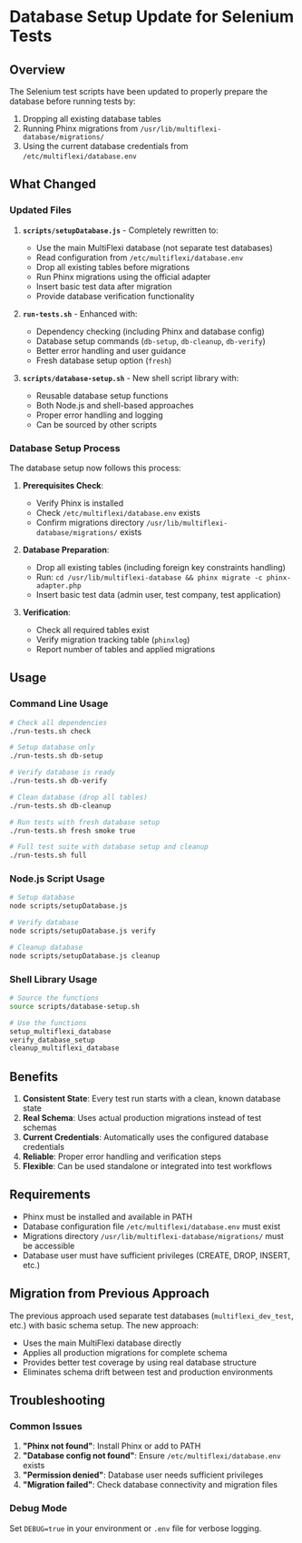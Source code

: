 # Database Setup Update for Selenium Tests

## Overview

The Selenium test scripts have been updated to properly prepare the database before running tests by:
1. Dropping all existing database tables
2. Running Phinx migrations from `/usr/lib/multiflexi-database/migrations/`
3. Using the current database credentials from `/etc/multiflexi/database.env`

## What Changed

### Updated Files

1. **`scripts/setupDatabase.js`** - Completely rewritten to:
   - Use the main MultiFlexi database (not separate test databases)
   - Read configuration from `/etc/multiflexi/database.env`
   - Drop all existing tables before migrations
   - Run Phinx migrations using the official adapter
   - Insert basic test data after migration
   - Provide database verification functionality

2. **`run-tests.sh`** - Enhanced with:
   - Dependency checking (including Phinx and database config)
   - Database setup commands (`db-setup`, `db-cleanup`, `db-verify`)
   - Better error handling and user guidance
   - Fresh database setup option (`fresh`)

3. **`scripts/database-setup.sh`** - New shell script library with:
   - Reusable database setup functions
   - Both Node.js and shell-based approaches
   - Proper error handling and logging
   - Can be sourced by other scripts

### Database Setup Process

The database setup now follows this process:

1. **Prerequisites Check**:
   - Verify Phinx is installed
   - Check `/etc/multiflexi/database.env` exists
   - Confirm migrations directory `/usr/lib/multiflexi-database/migrations/` exists

2. **Database Preparation**:
   - Drop all existing tables (including foreign key constraints handling)
   - Run: `cd /usr/lib/multiflexi-database && phinx migrate -c phinx-adapter.php`
   - Insert basic test data (admin user, test company, test application)

3. **Verification**:
   - Check all required tables exist
   - Verify migration tracking table (`phinxlog`)
   - Report number of tables and applied migrations

## Usage

### Command Line Usage

```bash
# Check all dependencies
./run-tests.sh check

# Setup database only
./run-tests.sh db-setup

# Verify database is ready
./run-tests.sh db-verify

# Clean database (drop all tables)
./run-tests.sh db-cleanup

# Run tests with fresh database setup
./run-tests.sh fresh smoke true

# Full test suite with database setup and cleanup
./run-tests.sh full
```

### Node.js Script Usage

```bash
# Setup database
node scripts/setupDatabase.js

# Verify database
node scripts/setupDatabase.js verify

# Cleanup database
node scripts/setupDatabase.js cleanup
```

### Shell Library Usage

```bash
# Source the functions
source scripts/database-setup.sh

# Use the functions
setup_multiflexi_database
verify_database_setup
cleanup_multiflexi_database
```

## Benefits

1. **Consistent State**: Every test run starts with a clean, known database state
2. **Real Schema**: Uses actual production migrations instead of test schemas
3. **Current Credentials**: Automatically uses the configured database credentials
4. **Reliable**: Proper error handling and verification steps
5. **Flexible**: Can be used standalone or integrated into test workflows

## Requirements

- Phinx must be installed and available in PATH
- Database configuration file `/etc/multiflexi/database.env` must exist
- Migrations directory `/usr/lib/multiflexi-database/migrations/` must be accessible
- Database user must have sufficient privileges (CREATE, DROP, INSERT, etc.)

## Migration from Previous Approach

The previous approach used separate test databases (`multiflexi_dev_test`, etc.) with basic schema setup. The new approach:

- Uses the main MultiFlexi database directly
- Applies all production migrations for complete schema
- Provides better test coverage by using real database structure
- Eliminates schema drift between test and production environments

## Troubleshooting

### Common Issues

1. **"Phinx not found"**: Install Phinx or add to PATH
2. **"Database config not found"**: Ensure `/etc/multiflexi/database.env` exists
3. **"Permission denied"**: Database user needs sufficient privileges
4. **"Migration failed"**: Check database connectivity and migration files

### Debug Mode

Set `DEBUG=true` in your environment or `.env` file for verbose logging.

